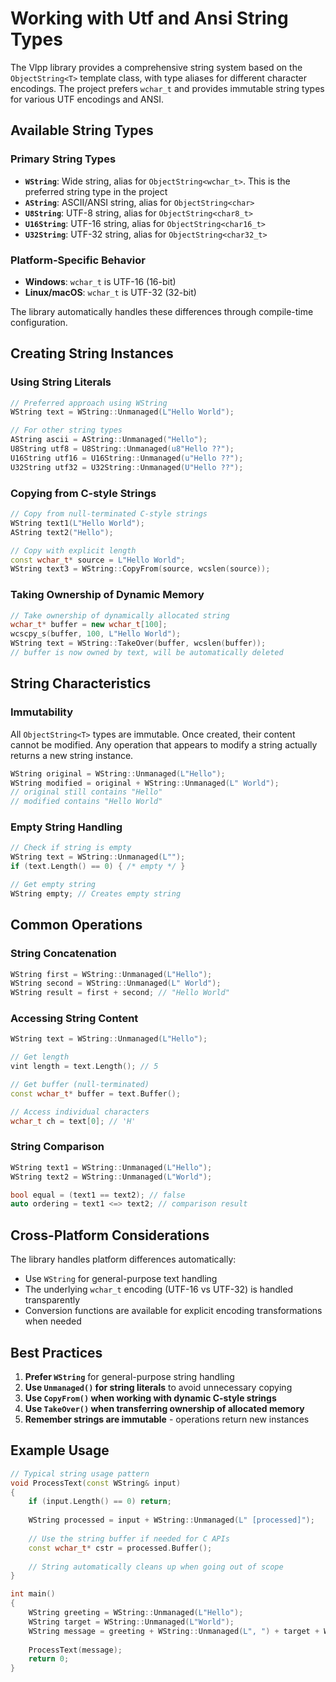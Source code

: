 # Working with Utf and Ansi String Types

The Vlpp library provides a comprehensive string system based on the `ObjectString<T>` template class, with type aliases for different character encodings. The project prefers `wchar_t` and provides immutable string types for various UTF encodings and ANSI.

## Available String Types

### Primary String Types
- **`WString`**: Wide string, alias for `ObjectString<wchar_t>`. This is the preferred string type in the project
- **`AString`**: ASCII/ANSI string, alias for `ObjectString<char>`
- **`U8String`**: UTF-8 string, alias for `ObjectString<char8_t>`
- **`U16String`**: UTF-16 string, alias for `ObjectString<char16_t>`
- **`U32String`**: UTF-32 string, alias for `ObjectString<char32_t>`

### Platform-Specific Behavior
- **Windows**: `wchar_t` is UTF-16 (16-bit)
- **Linux/macOS**: `wchar_t` is UTF-32 (32-bit)

The library automatically handles these differences through compile-time configuration.

## Creating String Instances

### Using String Literals
```cpp
// Preferred approach using WString
WString text = WString::Unmanaged(L"Hello World");

// For other string types
AString ascii = AString::Unmanaged("Hello");
U8String utf8 = U8String::Unmanaged(u8"Hello ??");
U16String utf16 = U16String::Unmanaged(u"Hello ??");
U32String utf32 = U32String::Unmanaged(U"Hello ??");
```

### Copying from C-style Strings
```cpp
// Copy from null-terminated C-style strings
WString text1(L"Hello World");
AString text2("Hello");

// Copy with explicit length
const wchar_t* source = L"Hello World";
WString text3 = WString::CopyFrom(source, wcslen(source));
```

### Taking Ownership of Dynamic Memory
```cpp
// Take ownership of dynamically allocated string
wchar_t* buffer = new wchar_t[100];
wcscpy_s(buffer, 100, L"Hello World");
WString text = WString::TakeOver(buffer, wcslen(buffer));
// buffer is now owned by text, will be automatically deleted
```

## String Characteristics

### Immutability
All `ObjectString<T>` types are immutable. Once created, their content cannot be modified. Any operation that appears to modify a string actually returns a new string instance.

```cpp
WString original = WString::Unmanaged(L"Hello");
WString modified = original + WString::Unmanaged(L" World");
// original still contains "Hello"
// modified contains "Hello World"
```

### Empty String Handling
```cpp
// Check if string is empty
WString text = WString::Unmanaged(L"");
if (text.Length() == 0) { /* empty */ }

// Get empty string
WString empty; // Creates empty string
```

## Common Operations

### String Concatenation
```cpp
WString first = WString::Unmanaged(L"Hello");
WString second = WString::Unmanaged(L" World");
WString result = first + second; // "Hello World"
```

### Accessing String Content
```cpp
WString text = WString::Unmanaged(L"Hello");

// Get length
vint length = text.Length(); // 5

// Get buffer (null-terminated)
const wchar_t* buffer = text.Buffer();

// Access individual characters
wchar_t ch = text[0]; // 'H'
```

### String Comparison
```cpp
WString text1 = WString::Unmanaged(L"Hello");
WString text2 = WString::Unmanaged(L"World");

bool equal = (text1 == text2); // false
auto ordering = text1 <=> text2; // comparison result
```

## Cross-Platform Considerations

The library handles platform differences automatically:
- Use `WString` for general-purpose text handling
- The underlying `wchar_t` encoding (UTF-16 vs UTF-32) is handled transparently
- Conversion functions are available for explicit encoding transformations when needed

## Best Practices

1. **Prefer `WString`** for general-purpose string handling
2. **Use `Unmanaged()` for string literals** to avoid unnecessary copying
3. **Use `CopyFrom()` when working with dynamic C-style strings**
4. **Use `TakeOver()` when transferring ownership of allocated memory**
5. **Remember strings are immutable** - operations return new instances

## Example Usage
```cpp
// Typical string usage pattern
void ProcessText(const WString& input)
{
    if (input.Length() == 0) return;
    
    WString processed = input + WString::Unmanaged(L" [processed]");
    
    // Use the string buffer if needed for C APIs
    const wchar_t* cstr = processed.Buffer();
    
    // String automatically cleans up when going out of scope
}

int main()
{
    WString greeting = WString::Unmanaged(L"Hello");
    WString target = WString::Unmanaged(L"World");
    WString message = greeting + WString::Unmanaged(L", ") + target + WString::Unmanaged(L"!");
    
    ProcessText(message);
    return 0;
}
```